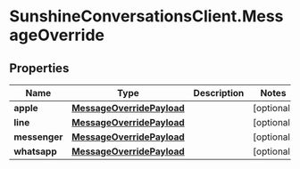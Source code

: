 # SunshineConversationsClient.MessageOverride

## Properties

Name | Type | Description | Notes
------------ | ------------- | ------------- | -------------
**apple** | [**MessageOverridePayload**](MessageOverridePayload.md) |  | [optional] 
**line** | [**MessageOverridePayload**](MessageOverridePayload.md) |  | [optional] 
**messenger** | [**MessageOverridePayload**](MessageOverridePayload.md) |  | [optional] 
**whatsapp** | [**MessageOverridePayload**](MessageOverridePayload.md) |  | [optional] 


